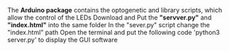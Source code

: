 The **Arduino package** contains the optogenetic and library scripts, which allow the control of the LEDs
Download and Put the **"servver.py"** and **"index.html"** into the same folder
In the "sever.py" script change the "index.html" path
Open the terminal and put the following code 'python3 server.py' to display the GUI software
